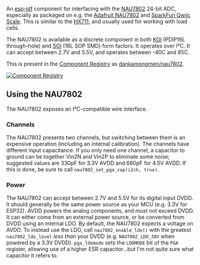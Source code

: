 An [esp-idf](https://github.com/espressif/esp-idf) component for interfacing
with the [NAU7802](https://www.nuvoton.com/export/resource-files/en-us--DS_NAU7802_DataSheet_EN_Rev2.6.pdf)
24-bit ADC, especially as packaged on e.g. the
[Adafruit NAU7802](https://www.adafruit.com/product/4538) and
[SparkFun Qwiic Scale](https://www.sparkfun.com/products/15242). This is
similar to the [HX711](https://www.digikey.com/htmldatasheets/production/1836471/0/0/1/hx711.html),
and usually used for working with load cells.

The NAU7802 is available as a discrete component in both
[KGI](https://www.nuvoton.com/products/smart-home-audio/audio-converters/precision-adc-series/nau7802kgi)
(PDIP16L through-hole) and
[SGI](https://www.nuvoton.com/products/smart-home-audio/audio-converters/precision-adc-series/nau7802sgi/)
(16L SOP SMD) form factors.
It operates over I²C. It can accept between 2.7V and 5.5V, and operates
between -40C and 85C.

This is present in the [Component Registry](https://components.espressif.com/)
as [dankamongmen/nau7802](https://components.espressif.com/components/dankamongmen/nau7802).

[![Component Registry](https://components.espressif.com/components/dankamongmen/nau7802/badge.svg)](https://components.espressif.com/components/dankamongmen/nau7802)

## Using the NAU7802

The NAU7802 exposes an I²C-compatible wire interface.

### Channels

The NAU7802 presents two channels, but switching between them is an expensive
operation (including an internal calibration). The channels have different
input capacitance. If you only need one channel, a capacitor to ground can tie
together Vin2N and Vin2P to eliminate some noise; suggested values are 330pF
for 3.3V AVDD and 680pF for 4.5V AVDD. If this is done, be sure to call
`nau7802_set_pga_cap(i2ch, true)`.

### Power

The NAU7802 can accept between 2.7V and 5.5V for its digital input DVDD. It
should generally be the same power source as your MCU (e.g. 3.3V for ESP32).
AVDD powers the analog components, and must not exceed DVDD. It can either
come from an external power source, or be converted from DVDD using an
internal LDO. By default, the NAU7802 expects a voltage on AVDD. To instead
use the LDO, call `nau7802_enable_ldo()` with the greatest `nau7802_ldo_level`
*less than* your DVDD (e.g. `NAU7802_LDO_30V` when powered by a 3.3V DVDD).
`pga_ldomode` sets the `LDOMODE` bit of the `PGA` register, allowing use
of a higher ESR capacitor…but I'm not quite sure what capacitor it refers to.
